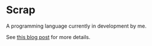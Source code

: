 # Scrap

A programming language currently in development by me.

See [this blog post](http://acureforsleep.com/blog/2015-05-30/scrap-day-1) for more details.
